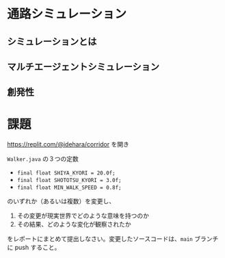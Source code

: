 # 通路シミュレーション

## シミュレーションとは

## マルチエージェントシミュレーション

## 創発性

# 課題

https://replit.com/@idehara/corridor を開き

`Walker.java` の３つの定数
- `final float SHIYA_KYORI = 20.0f;`
- `final float SHOTOTSU_KYORI = 3.0f;`
- `final float MIN_WALK_SPEED = 0.8f;`

のいずれか（あるいは複数）を変更し、

1. その変更が現実世界でどのような意味を持つのか
2. その結果、どのような変化が観察されたか

をレポートにまとめて提出しなさい。変更したソースコードは、`main` ブランチに push すること。


